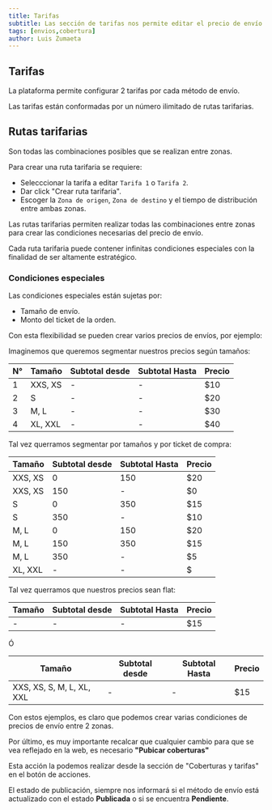 ```yaml
---
title: Tarifas
subtitle: Las sección de tarifas nos permite editar el precio de envío hacia los usuarios finales.
tags: [envios,cobertura]
author: Luis Zumaeta
---
```


## Tarifas

La plataforma permite configurar 2 tarifas por cada método de envío.

Las tarifas están conformadas por un número ilimitado de rutas tarifarias.

## Rutas tarifarias

Son todas las combinaciones posibles que se realizan entre zonas.

Para crear una ruta tarifaria se requiere:

- Selecccionar la tarifa a editar `Tarifa 1` o `Tarifa 2`.
- Dar click "Crear ruta tarifaria".
- Escoger la `Zona de origen`, `Zona de destino` y el tiempo de distribución entre ambas zonas.

Las rutas tarifarias permiten realizar todas las combinaciones entre zonas para crear las condiciones necesarias del precio de envío.

Cada ruta tarifaria puede contener infinitas condiciones especiales con la finalidad de ser altamente estratégico.

### Condiciones especiales

Las condiciones especiales están sujetas por:

- Tamaño de envío.
- Monto del ticket de la orden.

Con esta flexibilidad se pueden crear varios precios de envíos, por ejemplo:

Imaginemos que queremos segmentar nuestros precios según tamaños:

| N° | Tamaño | Subtotal desde | Subtotal Hasta | Precio |
|---|---|---|---|---|
| 1 | XXS, XS | - | - | $10 |
| 2 | S | - | - | $20 |
| 3 | M, L | - | - | $30 |
| 4 | XL, XXL | - | - | $40 |

Tal vez querramos segmentar por tamaños y por ticket de compra:

|Tamaño | Subtotal desde | Subtotal Hasta | Precio |
|---|---|---|---|
| XXS, XS | 0 | 150 | $20 |
| XXS, XS | 150 | - | $0 |
| S | 0 | 350 | $15 |
| S | 350 | - | $10 |
| M, L | 0 | 150 | $20 |
| M, L | 150 | 350 | $15 |
| M, L | 350 | - | $5 |
| XL, XXL | - | - | $ |

Tal vez querramos que nuestros precios sean flat:

|Tamaño | Subtotal desde | Subtotal Hasta | Precio |
|---|---|---|---|
| - | - | - | $15 |

Ó

|Tamaño | Subtotal desde | Subtotal Hasta | Precio |
|---|---|---|---|
| XXS, XS, S, M, L, XL, XXL | - | - | $15 |


Con estos ejemplos, es claro que podemos crear varias condiciones de precios de envío entre 2 zonas.

Por último, es muy importante recalcar que cualquier cambio para que se vea reflejado en la web, es necesario **"Pubicar coberturas"**

Esta acción la podemos realizar desde la sección de "Coberturas y tarifas" en el botón de acciones.

El estado de publicación, siempre nos informará si el método de envío está actualizado con el estado **Publicada** o si se encuentra **Pendiente**.
